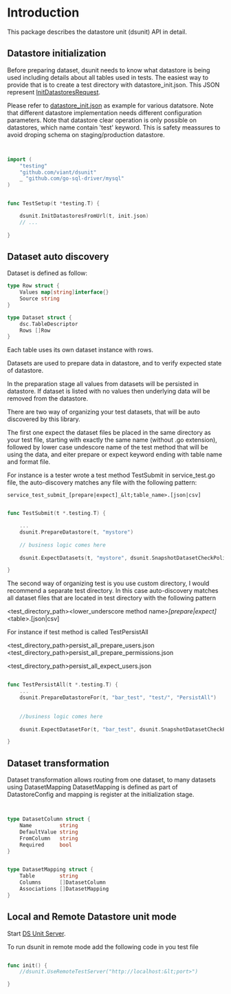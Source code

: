 # Introduction

This package describes the datastore unit (dsunit) API in detail.




## Datastore initialization

Before preparing dataset, dsunit needs to know what datastore is being used including details about all tables used in tests.
The easiest way to provide that is to create a test directory with datastore_init.json. 
This JSON represent  [InitDatastoresRequest](./../api.go#InitDatastoresRequest).

Please refer to [datastore_init.json](./../example/datastore_init.json) as example for various datatsore.
Note that different datastore implementation needs different configuration parameters.
Note that datastore  clear operation is only possible on datastores, which name contain 'test' keyword. 
This is safety meassures to avoid droping schema on staging/production datastore.



```go


import (
	"testing"
	"github.com/viant/dsunit"
	_ "github.com/go-sql-driver/mysql"
)


func TestSetup(t *testing.T) {

    dsunit.InitDatastoresFromUrl(t, init.json)
    // ...
    
}
```



## Dataset auto discovery

Dataset is defined as follow:

```go
type Row struct {
	Values map[string]interface{}
	Source string
}

type Dataset struct {
	dsc.TableDescriptor
	Rows []Row
}
```

Each table uses its own dataset instance with rows.

Datasets are used to prepare data in datastore, and to verify expected state of datastore.

In the preparation stage all values from datasets will be persisted in datastore.
If dataset is listed with no values then underlying data will be removed from the datastore.




There are two way of organizing your test datasets, that will be auto discovered by this library.

The first one expect the dataset files be placed in the same directory as your test file, starting with exactly the same name (without .go extension), followed by lower case undescore name of the test method that will be using the data, and eiter  prepare or expect keyword ending with table name and format file.

For instance is a tester wrote a test method TestSubmit in service_test.go file, the auto-discovery matches any file with the following pattern:
    
    service_test_submit_[prepare|expect]_&lt;table_name>.[json|csv]
    


```go

func TestSubmit(t *.testing.T) {

    ...
	dsunit.PrepareDatastore(t, "mystore")
	
	// business logic comes here
	
	dsunit.ExpectDatasets(t, "mystore", dsunit.SnapshotDatasetCheckPolicy)

}
```


The second way of organizing test is you use custom directory, I would recommend a separate test directory.
In this case auto-discovery matches all dataset files that are located in test directory with the following pattern

  &lt;test_directory_path>&lt;lower_underscore method name>_[prepare|expect]_&lt;table>.[json|csv]
  
  For instance if test method is called TestPersistAll

  &lt;test_directory_path>persist_all_prepare_users.json
  &lt;test_directory_path>persist_all_prepare_permissions.json

  &lt;test_directory_path>persist_all_expect_users.json
  
  
```go

func TestPersistAll(t *.testing.T) {
    ...
    dsunit.PrepareDatastoreFor(t, "bar_test", "test/", "PersistAll")
  

  	//business logic comes here
  
  	dsunit.ExpectDatasetFor(t, "bar_test", dsunit.SnapshotDatasetCheckPolicy,"test/", "PersistAll")

}  
```

## Dataset transformation

Dataset transformation allows routing from one dataset, to many datasets using DatasetMapping
DatasetMapping is defined as part of DatastoreConfig and mapping is register at the initialization stage.

```go


type DatasetColumn struct {
	Name         string
	DefaultValue string
	FromColumn   string
	Required     bool
}


type DatasetMapping struct {
	Table        string
	Columns      []DatasetColumn
	Associations []DatasetMapping
}

```




## Local and Remote Datastore unit mode

Start [DS Unit Server](./../main/dsunit-server.go).

To run dsunit in remote mode add the following code in you test file


```go

func init() {
	//dsunit.UseRemoteTestServer("http://localhost:&lt;port>")

}

```
